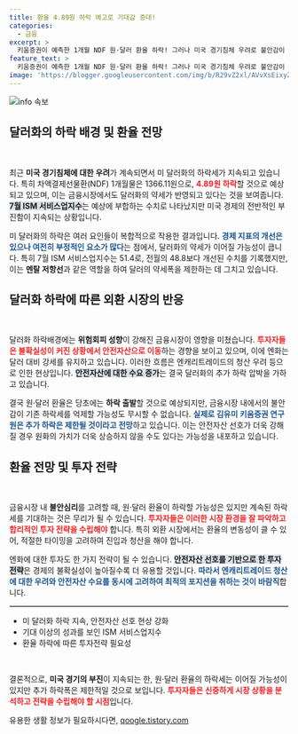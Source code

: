 ```yaml
---
title: 환율 4.89원 하락 예고로 기대감 증대!
categories:
  - 금융
excerpt: >
  키움증권이 예측한 1개월 NDF 원·달러 환율 하락! 그러나 미국 경기침체 우려로 불안감이 감돌고 있습니다. 금융시장의 변동성이 심화하며 투자자들의 주의가 필요합니다. 클릭해서 자세한 내용을 확인해보세요!
feature_text: >
  키움증권이 예측한 1개월 NDF 원·달러 환율 하락! 그러나 미국 경기침체 우려로 불안감이 감돌고 있습니다. 금융시장의 변동성이 심화하며 투자자들의 주의가 필요합니다. 클릭해서 자세한 내용을 확인해보세요!
image: 'https://blogger.googleusercontent.com/img/b/R29vZ2xl/AVvXsEixyZcFfHzMRdzZMjFBmAUKJYCLCGyLL1o632UiGVXcaFdKo_bkvkuCioo0uUKlGfBVcT3P84aROyZIXSBEx3Aw5nCQ3pTgDom1WDC4m8eifvWiAmWEEVb4x6G_l8C0QH225ldMjyaFvpxGEBGNO37VmDTDMHGhJPq73UglMfDca1-0aw/s1600/blogspot.png'
---
```


<p><img src="https://blogger.googleusercontent.com/img/b/R29vZ2xl/AVvXsEixyZcFfHzMRdzZMjFBmAUKJYCLCGyLL1o632UiGVXcaFdKo_bkvkuCioo0uUKlGfBVcT3P84aROyZIXSBEx3Aw5nCQ3pTgDom1WDC4m8eifvWiAmWEEVb4x6G_l8C0QH225ldMjyaFvpxGEBGNO37VmDTDMHGhJPq73UglMfDca1-0aw/s1600/blogspot.png" alt="info 속보" /></p>

<h2 data-ke-size="size26">달러화의 하락 배경 및 환율 전망</h2>

<p data-ke-size="size16">&nbsp;</p> 

<p>최근 <b>미국 경기침체에 대한 우려</b>가 계속되면서 미 달러화의 하락세가 지속되고 있습니다. 특히 차액결제선물환(NDF) 1개월물은 1366.11원으로, <b><span style="color: #ee2323;">4.89원 하락</span></b>할 것으로 예상되고 있으며, 이는 금융시장에서도 달러화의 약세가 반영되고 있다는 것을 보여줍니다. <b><span style="background-color: #21538527;">7월 ISM 서비스업지수</span></b>는 예상에 부합하는 수치로 나타났지만 미국 경제의 전반적인 부진함이 지속되는 상황입니다.</p>

<p>미 달러화의 하락은 여러 요인들이 복합적으로 작용한 결과입니다. <b><span style="color: #1a5490;">경제 지표의 개선은 있으나 여전히 부정적인 요소가 많다</span></b>는 점에서, 달러화의 약세가 이어질 가능성이 큽니다. 특히 7월 ISM 서비스업지수는 51.4로, 전월의 48.8보다 개선된 수치를 기록했지만, 이는 <b>멘탈 저항선</b>과 같은 역할을 하여 달러의 약세폭을 제한하는 데 그치고 있습니다.</p>

<h2 data-ke-size="size26">달러화 하락에 따른 외환 시장의 반응</h2>

<p data-ke-size="size16">&nbsp;</p>

<p>달러화 하락배경에는 <b>위험회피 성향</b>이 강해진 금융시장이 영향을 미쳤습니다. <b><span style="color: #ee2323;">투자자들은 불확실성이 커진 상황에서 안전자산으로 이동</span></b>하는 경향을 보이고 있으며, 이에 엔화는 달러 대비 강세를 유지하고 있습니다. 이러한 흐름은 엔캐리트레이드의 청산 우려 등으로 인한 현상입니다. <b><span style="background-color: #21538527;">안전자산에 대한 수요 증가</span></b>는 결국 달러화의 추가 하락 압박을 가하고 있습니다.</p>

<p>결국 원·달러 환율은 당초에는 <b>하락 출발</b>할 것으로 예상되지만, 금융시장 내에서의 불안감이 기존 하락세를 억제할 가능성도 무시할 수 없습니다. <b><span style="color: #1a5490;">실제로 김유미 키움증권 연구원은 추가 하락은 제한될 것이라고 전망</span></b>하고 있습니다. 이는 안전자산 선호가 더욱 강해질 경우 원화의 가치가 더욱 상승하지 않을 수도 있다는 가능성을 내포하고 있습니다.</p>

<h2 data-ke-size="size26">환율 전망 및 투자 전략</h2>

<p data-ke-size="size16">&nbsp;</p> 

<p>금융시장 내 <b>불안심리</b>를 고려할 때, 원·달러 환율이 하락할 가능성은 있지만 계속된 하락세를 기대하는 것은 무리가 될 수 있습니다. <b><span style="color: #ee2323;">투자자들은 이러한 시장 환경을 잘 파악하고 합리적인 투자 전략을 수립해야</span></b> 합니다. 특히 외환 시장에서는 환율의 변동성이 클 수 있어, 적절한 타이밍을 고려하여 진입과 청산을 해야 합니다.</p>

<p>엔화에 대한 투자도 한 가지 전략이 될 수 있습니다. <b><span style="background-color: #21538527;">안전자산 선호를 기반으로 한 투자 전략</span></b>은 경제의 불확실성이 높아질수록 더 유용할 것입니다. <b><span style="color: #1a5490;">따라서 엔캐리트레이드 청산에 대한 우려와 안전자산 수요를 동시에 고려하여 최적의 포지션을 취하는 것이 바람직</span></b>합니다.</p>

<hr style="border:1px solid #ccc;">

<ul>
    <li>미 달러화 하락 지속, 안전자산 선호 현상 강화</li>
    <li>기대 이상의 성과를 보인 ISM 서비스업지수</li>
    <li>환율 하락에 따른 투자전략 필요성</li>
</ul>

<p data-ke-size="size16">&nbsp;</p> 

<p>결론적으로, <b>미국 경기의 부진</b>이 지속되는 한, 원·달러 환율의 하락세는 이어질 가능성이 있지만 추가 하락폭은 제한적일 것으로 보입니다. <b><span style="color: #ee2323;">투자자들은 신중하게 시장 상황을 분석하고 전략을 수립해야 할 시점</span></b>입니다.</p>
유용한 생활 정보가 필요하시다면, <a href="https://qoogle.tistory.com" rel="dofollow">qoogle.tistory.com</a>


